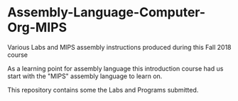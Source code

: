 # Assembly-Language-Computer-Org-MIPS
Various Labs and MIPS assembly instructions produced during this Fall 2018 course


As a learning point for assembly language this introduction course had us start with the "MIPS" assembly language to learn on.  

This repository contains some the Labs and Programs submitted.
